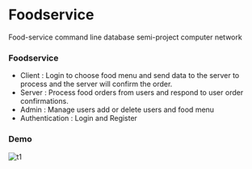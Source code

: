 # Foodservice
Food-service command line database semi-project computer network

### Foodservice 
- Client : Login to choose food menu and send data to the server to process and the server will confirm the order.
- Server : Process food orders from users and respond to user order confirmations.
- Admin : Manage users add or delete users and food menu
- Authentication : Login and Register

### Demo
![t1](https://user-images.githubusercontent.com/71135805/213931730-c250cb15-b249-4a91-901a-2d39ebc92980.jpg)
